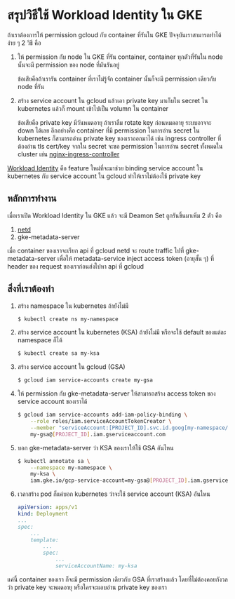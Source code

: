 # สรุปวิธีใช้ Workload Identity ใน GKE

ถ้าเราต้องการให้ permission gcloud กับ container ที่รันใน GKE ปัจจุบันเราสามารถทำได้ง่าย ๆ 2 วิธี คือ

1. ให้ permission กับ node ใน GKE ที่รัน container, container ทุกตัวที่รันใน node นั้นจะมี permission ของ node ที่มันรันอยู่

    ข้อเสียคือถ้าเรารัน container ที่เราไม่รู้จัก container นั้นก็จะมี permission เดียวกับ node ที่รัน

1. สร้าง service account ใน gcloud แล้วเอา private key มาเก็บใน secret ใน kubernetes แล้วก็ mount เข้าไปเป็น volumn ใน container

    ข้อเสียคือ private key มีวันหมดอายุ ถ้าเราลืม rotate key ก่อนหมดอายุ ระบบอาจจะ down ได้เลย
    อีกอย่างคือ container ที่มี permission ในการอ่าน secret ใน kubernetes ก็สามารถอ่าน private key ของเราออกมาได้ เช่น ingress controller ที่ต้องอ่าน tls cert/key จากใน secret จะขอ permission ในการอ่าน secret ทั้งหมดใน cluster เช่น [nginx-ingress-controller](https://github.com/kubernetes/ingress-nginx/blob/28793092e779f7cb66504a0e41db1fce2f93d91e/deploy/cluster-wide/cluster-role.yaml#L13)

[Workload Identity](https://cloud.google.com/kubernetes-engine/docs/how-to/workload-identity)
คือ feature ใหม่ที่จะมาช่วย binding service account ใน kubernetes กับ service account ใน gcloud ทำให้เราไม่ต้องใช้ private key

## หลักการทำงาน

เมื่อเราเปิด Workload Identity ใน GKE แล้ว จะมี Deamon Set ถูกรันขึ้นมาเพิ่ม 2 ตัว คือ

1. [netd](https://github.com/GoogleCloudPlatform/netd)
1. gke-metadata-server

เมื่อ container ของเราจะเรียก api ที่ gcloud netd จะ route traffic ไปที่ gke-metadata-server เพื่อให้ metadata-service inject access token (อายุสั้น ๆ) ที่ header ของ request ของเราก่อนส่งไปหา api ที่ gcloud

## สิ่งที่เราต้องทำ

1. สร้าง namespace ใน kubernetes ถ้ายังไม่มี

    ```sh
    $ kubectl create ns my-namespace
    ```

1. สร้าง service account ใน kubernetes (KSA) ถ้ายังไม่มี หรือจะใช้ default ของแต่ละ namespace ก็ได้

    ```sh
    $ kubectl create sa my-ksa
    ```

1. สร้าง service account ใน gcloud (GSA)

    ```sh
    $ gcloud iam service-accounts create my-gsa
    ```

1. ให้ permission กับ gke-metadata-server ให้สามารถสร้าง access token ของ service account ของเราได้

    ```sh
    $ gcloud iam service-accounts add-iam-policy-binding \
        --role roles/iam.serviceAccountTokenCreator \
        --member "serviceAccount:[PROJECT_ID].svc.id.goog[my-namespace/my-ksa]" \
        my-gsa@[PROJECT_ID].iam.gserviceaccount.com
    ```

1. บอก gke-metadata-server ว่า KSA ของเราให้ใช้ GSA อันไหน

    ```sh
    $ kubectl annotate sa \
        --namespace my-namespace \
        my-ksa \
        iam.gke.io/gcp-service-account=my-gsa@[PROJECT_ID].iam.gserviceaccount.com
    ```

1. เวลาสร้าง pod ก็แค่บอก kubernetes ว่าจะใช้ service account (KSA) อันไหน

    ```yaml
    apiVersion: apps/v1
    kind: Deployment
    ...
    spec:
        ...
        template:
            ...
            spec:
                ...
                serviceAccountName: my-ksa
    ```

แค่นี้ container ของเรา ก็จะมี permission เดียวกับ GSA ที่เราสร้างแล้ว โดยที่ไม่ต้องคอยกังวลว่า private key จะหมดอายุ หรือใครจะแอบอ่าน private key ของเรา
